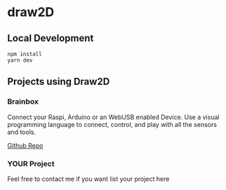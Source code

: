 # draw2D

## Local Development
``` 
npm install
yarn dev
```


## Projects using Draw2D

### Brainbox
Connect your Raspi, Arduino or an WebUSB enabled Device. Use a visual programming language to connect, control, 
and play with all the sensors and tools.

[Github Repo](https://freegroup.github.io/brainbox/)

### YOUR Project
Feel free to contact me if you want list your project here
